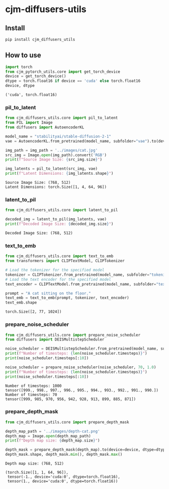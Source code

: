 cjm-diffusers-utils
================

<!-- WARNING: THIS FILE WAS AUTOGENERATED! DO NOT EDIT! -->

## Install

``` sh
pip install cjm_diffusers_utils
```

## How to use

``` python
import torch
from cjm_pytorch_utils.core import get_torch_device
device = get_torch_device()
dtype = torch.float16 if device == 'cuda' else torch.float16
device, dtype
```

    ('cuda', torch.float16)

### pil_to_latent

``` python
from cjm_diffusers_utils.core import pil_to_latent
from PIL import Image
from diffusers import AutoencoderKL
```

``` python
model_name = "stabilityai/stable-diffusion-2-1"
vae = AutoencoderKL.from_pretrained(model_name, subfolder="vae").to(device=device, dtype=dtype)
```

``` python
img_path = img_path = '../images/cat.jpg'
src_img = Image.open(img_path).convert('RGB')
print(f"Source Image Size: {src_img.size}")

img_latents = pil_to_latent(src_img, vae)
print(f"Latent Dimensions: {img_latents.shape}")
```

    Source Image Size: (768, 512)
    Latent Dimensions: torch.Size([1, 4, 64, 96])

### latent_to_pil

``` python
from cjm_diffusers_utils.core import latent_to_pil
```

``` python
decoded_img = latent_to_pil(img_latents, vae)
print(f"Decoded Image Size: {decoded_img.size}")
```

    Decoded Image Size: (768, 512)

### text_to_emb

``` python
from cjm_diffusers_utils.core import text_to_emb
from transformers import CLIPTextModel, CLIPTokenizer
```

``` python
# Load the tokenizer for the specified model
tokenizer = CLIPTokenizer.from_pretrained(model_name, subfolder="tokenizer")
# Load the text encoder for the specified model
text_encoder = CLIPTextModel.from_pretrained(model_name, subfolder="text_encoder").to(device=device, dtype=dtype)
```

``` python
prompt = "A cat sitting on the floor."
text_emb = text_to_emb(prompt, tokenizer, text_encoder)
text_emb.shape
```

    torch.Size([2, 77, 1024])

### prepare_noise_scheduler

``` python
from cjm_diffusers_utils.core import prepare_noise_scheduler
from diffusers import DEISMultistepScheduler
```

``` python
noise_scheduler = DEISMultistepScheduler.from_pretrained(model_name, subfolder='scheduler')
print(f"Number of timesteps: {len(noise_scheduler.timesteps)}")
print(noise_scheduler.timesteps[:10])

noise_scheduler = prepare_noise_scheduler(noise_scheduler, 70, 1.0)
print(f"Number of timesteps: {len(noise_scheduler.timesteps)}")
print(noise_scheduler.timesteps[:10])
```

    Number of timesteps: 1000
    tensor([999., 998., 997., 996., 995., 994., 993., 992., 991., 990.])
    Number of timesteps: 70
    tensor([999, 985, 970, 956, 942, 928, 913, 899, 885, 871])

### prepare_depth_mask

``` python
from cjm_diffusers_utils.core import prepare_depth_mask
```

``` python
depth_map_path = '../images/depth-cat.png'
depth_map = Image.open(depth_map_path)
print(f"Depth map size: {depth_map.size}")

depth_mask = prepare_depth_mask(depth_map).to(device=device, dtype=dtype)
depth_mask.shape, depth_mask.min(), depth_mask.max()
```

    Depth map size: (768, 512)

    (torch.Size([1, 1, 64, 96]),
     tensor(-1., device='cuda:0', dtype=torch.float16),
     tensor(1., device='cuda:0', dtype=torch.float16))
